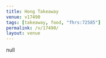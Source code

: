 ```yaml
---
title: Hong Takeaway
venue: v17490
tags: [takeaway, food, "fhrs:72585"]
permalink: /v/17490/
layout: venue
---
```

null
